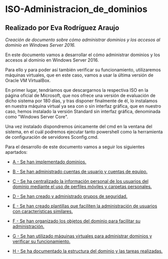 # ISO-Administracion_de_dominios

## Realizado por **Eva Rodríguez Araujo** 

*Creación de documento sobre cómo administrar dominios y los accesos al dominio en Windows Server 2016.*

En este documento vamos a desarrollar el cómo administrar dominios y los accesos al dominio en Windows Server 2016.

Para ello y para poder así también verificar su funcionamiento, utilizaremos máquinas virtuales, que en este caso, vamos a usar la última versión de Oracle VM VirtualBox.

En primer lugar, tendríamos que descargarnos la respectiva ISO en la página oficial de Microsoft, que nos ofrece una versión de evaluación de dicho sistema por 180 días, y tras disponer finalmente de él, lo instalamos en nuestra máquina virtual ya sea con o sin interfaz gráfica, que en nuestro caso, hemos instalado la versión Standard sin interfaz gráfica, denominada como "Windows Server Core".

Una vez instalado dispondremos únicamente del cmd en la ventana del sistema, en el cuál podremos ejecutar tanto powershell como la herramienta de configuración de servidores Sconfig.cmd.

Para el desarrollo de este documento vamos a seguir los siguientes apartados:

- [A - Se han implementado dominios.](https://github.com/roareva/ISO-Administracion_de_dominios/blob/master/admin_dom/a/readme.md)

- [B - Se han administrado cuentas de usuario y cuentas de equipo.](https://github.com/roareva/ISO-Administracion_de_dominios/blob/master/admin_dom/b/readme.md)

- [C - Se ha centralizado la información personal de los usuarios del dominio mediante el uso de perfiles móviles y carpetas personales.](https://github.com/roareva/ISO-Administracion_de_dominios/blob/master/admin_dom/c/readme.md)

- [D - Se han creado y administrado grupos de seguridad.](https://github.com/roareva/ISO-Administracion_de_dominios/blob/master/admin_dom/d/readme.md)

- [E - Se han creado plantillas que faciliten la administración de usuarios con características similares.](https://github.com/roareva/ISO-Administracion_de_dominios/blob/master/admin_dom/e/readme.md)

- [F - Se han organizado los objetos del dominio para facilitar su administración.](https://github.com/roareva/ISO-Administracion_de_dominios/blob/master/admin_dom/f/readme.md)

- [G - Se han utilizado máquinas virtuales para administrar dominios y verificar su funcionamiento.](https://github.com/roareva/ISO-Administracion_de_dominios/blob/master/admin_dom/g/readme.md)

- [H - Se ha documentado la estructura del dominio y las tareas realizadas.](https://github.com/roareva/ISO-Administracion_de_dominios/blob/master/admin_dom/h/readme.md)
